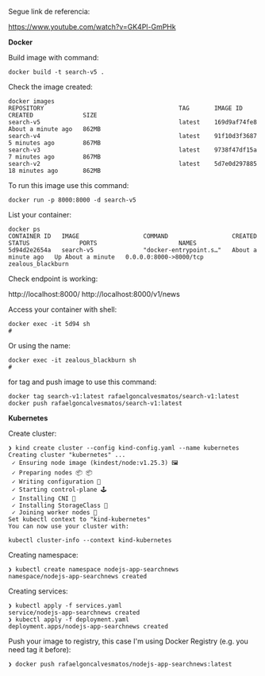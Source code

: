Segue link de referencia:

https://www.youtube.com/watch?v=GK4Pl-GmPHk

**Docker**

Build image with command:

```
docker build -t search-v5 .
```

Check the image created:

```
docker images
REPOSITORY                                      TAG       IMAGE ID       CREATED              SIZE
search-v5                                       latest    169d9af74fe8   About a minute ago   862MB
search-v4                                       latest    91f10d3f3687   5 minutes ago        867MB
search-v3                                       latest    9738f47df15a   7 minutes ago        867MB
search-v2                                       latest    5d7e0d297885   18 minutes ago       862MB
```

To run this image use this command:

```
docker run -p 8000:8000 -d search-v5
```

List your container:

```
docker ps
CONTAINER ID   IMAGE                  COMMAND                  CREATED              STATUS              PORTS                       NAMES
5d94d2e2654a   search-v5              "docker-entrypoint.s…"   About a minute ago   Up About a minute   0.0.0.0:8000->8000/tcp      zealous_blackburn
```

Check endpoint is working:

http://localhost:8000/
http://localhost:8000/v1/news

Access your container with shell:

```
docker exec -it 5d94 sh
# 
```

Or using the name:

```
docker exec -it zealous_blackburn sh
# 
```

for tag and push image to use this command:

```
docker tag search-v1:latest rafaelgoncalvesmatos/search-v1:latest
docker push rafaelgoncalvesmatos/search-v1:latest
```

**Kubernetes**

Create cluster:

```
❯ kind create cluster --config kind-config.yaml --name kubernetes
Creating cluster "kubernetes" ...
 ✓ Ensuring node image (kindest/node:v1.25.3) 🖼
 ✓ Preparing nodes 📦 📦  
 ✓ Writing configuration 📜 
 ✓ Starting control-plane 🕹️ 
 ✓ Installing CNI 🔌 
 ✓ Installing StorageClass 💾 
 ✓ Joining worker nodes 🚜 
Set kubectl context to "kind-kubernetes"
You can now use your cluster with:

kubectl cluster-info --context kind-kubernetes
```

Creating namespace:

```
❯ kubectl create namespace nodejs-app-searchnews
namespace/nodejs-app-searchnews created
```

Creating services:

```
❯ kubectl apply -f services.yaml
service/nodejs-app-searchnews created
❯ kubectl apply -f deployment.yaml 
deployment.apps/nodejs-app-searchnews created
```

Push your image to registry, this case I'm using Docker Registry (e.g. you need tag it before):

```
❯ docker push rafaelgoncalvesmatos/nodejs-app-searchnews:latest
```

